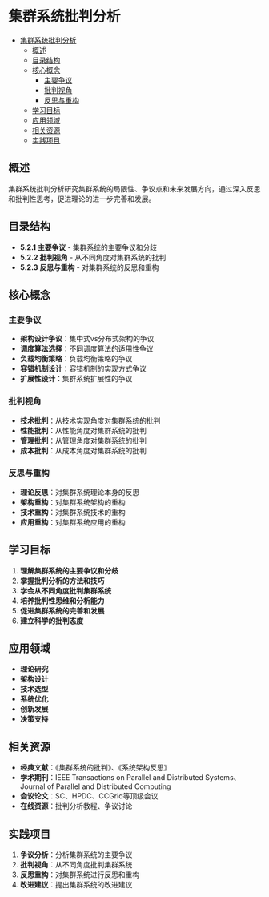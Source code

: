 # 集群系统批判分析


<!-- TOC START -->

- [集群系统批判分析](#集群系统批判分析)
  - [概述](#概述)
  - [目录结构](#目录结构)
  - [核心概念](#核心概念)
    - [主要争议](#主要争议)
    - [批判视角](#批判视角)
    - [反思与重构](#反思与重构)
  - [学习目标](#学习目标)
  - [应用领域](#应用领域)
  - [相关资源](#相关资源)
  - [实践项目](#实践项目)

<!-- TOC END -->

## 概述

集群系统批判分析研究集群系统的局限性、争议点和未来发展方向，通过深入反思和批判性思考，促进理论的进一步完善和发展。

## 目录结构

- **5.2.1 主要争议** - 集群系统的主要争议和分歧
- **5.2.2 批判视角** - 从不同角度对集群系统的批判
- **5.2.3 反思与重构** - 对集群系统的反思和重构

## 核心概念

### 主要争议

- **架构设计争议**：集中式vs分布式架构的争议
- **调度算法选择**：不同调度算法的适用性争议
- **负载均衡策略**：负载均衡策略的争议
- **容错机制设计**：容错机制的实现方式争议
- **扩展性设计**：集群系统扩展性的争议

### 批判视角

- **技术批判**：从技术实现角度对集群系统的批判
- **性能批判**：从性能角度对集群系统的批判
- **管理批判**：从管理角度对集群系统的批判
- **成本批判**：从成本角度对集群系统的批判

### 反思与重构

- **理论反思**：对集群系统理论本身的反思
- **架构重构**：对集群系统架构的重构
- **技术重构**：对集群系统技术的重构
- **应用重构**：对集群系统应用的重构

## 学习目标

1. **理解集群系统的主要争议和分歧**
2. **掌握批判分析的方法和技巧**
3. **学会从不同角度批判集群系统**
4. **培养批判性思维和分析能力**
5. **促进集群系统的完善和发展**
6. **建立科学的批判态度**

## 应用领域

- **理论研究**
- **架构设计**
- **技术选型**
- **系统优化**
- **创新发展**
- **决策支持**

## 相关资源

- **经典文献**：《集群系统的批判》、《系统架构反思》
- **学术期刊**：IEEE Transactions on Parallel and Distributed Systems、Journal of Parallel and Distributed Computing
- **会议论文**：SC、HPDC、CCGrid等顶级会议
- **在线资源**：批判分析教程、争议讨论

## 实践项目

1. **争议分析**：分析集群系统的主要争议
2. **批判视角**：从不同角度批判集群系统
3. **反思重构**：对集群系统进行反思和重构
4. **改进建议**：提出集群系统的改进建议
